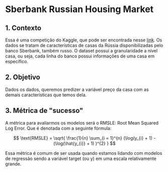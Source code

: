 # Sberbank Russian Housing Market

## 1. Contexto 

Essa é uma competição do Kaggle, que pode ser encontrada nesse [link](https://www.kaggle.com/c/sberbank-russian-housing-market). Os dados se tratam de características de casas da Rússia disponibilizadas pelo banco Sberbank, também russo. O dataset possui a granularidade a nível casa, ou seja, cada linha do banco possui informações de uma casa em específico. 

## 2. Objetivo

Dados os dados, queremos predizer a variável preço da casa com as demais características que temos dela. 

## 3. Métrica de "sucesso"

A métrica para avaliarmos os modelos será o RMSLE: Root Mean Squared Log Error. Que é denotada com a seguinte fórmula: 

$$ \text{RMSLE} = \sqrt{ \frac{1}{n} \sum_{i = 1}^{n} (\log(y_{i} + 1) - (\log(\hat{y_{i}} + 1) )^{2} } $$

Essa métrica é comum de ser usada quando estamos lidando com modelos de regressão sendo a variável target (ou y) em uma escala relativamente grande. 

